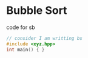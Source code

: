 # Bubble Sort

code for sb

```cpp
// consider I am writting bs
#include <xyz.hpp>
int main() { }
```
